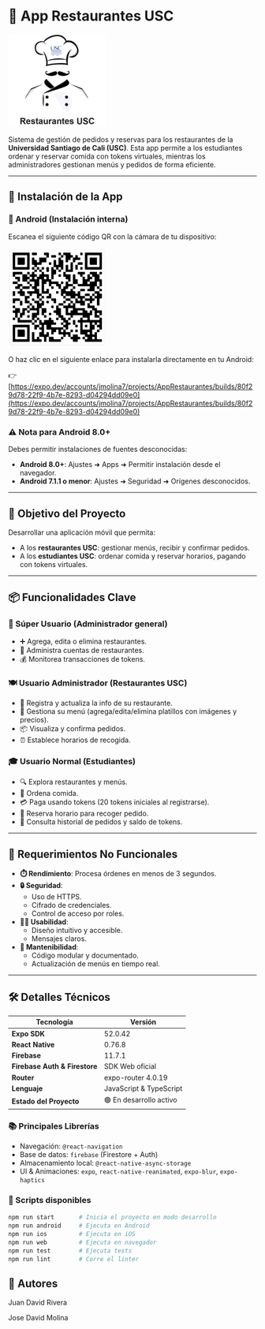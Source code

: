 # 📱 App Restaurantes USC

<img src="./LOGO.PNG" alt="Logo App" width="200"/>

Sistema de gestión de pedidos y reservas para los restaurantes de la **Universidad Santiago de Cali (USC)**. Esta app permite a los estudiantes ordenar y reservar comida con tokens virtuales, mientras los administradores gestionan menús y pedidos de forma eficiente.

---

## 🚀 Instalación de la App

### 📲 Android (Instalación interna)

Escanea el siguiente código QR con la cámara de tu dispositivo:

<img src="./QR.PNG" alt="QR Code" width="200"/>

O haz clic en el siguiente enlace para instalarla directamente en tu Android:

👉 [https://expo.dev/accounts/jmolina7/projects/AppRestaurantes/builds/80f29d78-22f9-4b7e-8293-d04294dd09e0](https://expo.dev/accounts/jmolina7/projects/AppRestaurantes/builds/80f29d78-22f9-4b7e-8293-d04294dd09e0)

### ⚠️ Nota para Android 8.0+
Debes permitir instalaciones de fuentes desconocidas:
- **Android 8.0+**: Ajustes ➜ Apps ➜ Permitir instalación desde el navegador.
- **Android 7.1.1 o menor**: Ajustes ➜ Seguridad ➜ Orígenes desconocidos.

---

## 🎯 Objetivo del Proyecto

Desarrollar una aplicación móvil que permita:
- A los **restaurantes USC**: gestionar menús, recibir y confirmar pedidos.
- A los **estudiantes USC**: ordenar comida y reservar horarios, pagando con tokens virtuales.

---

## 📦 Funcionalidades Clave

### 👑 Súper Usuario (Administrador general)
- ➕ Agrega, edita o elimina restaurantes.
- 👥 Administra cuentas de restaurantes.
- 💰 Monitorea transacciones de tokens.

### 🍽️ Usuario Administrador (Restaurantes USC)
- 📄 Registra y actualiza la info de su restaurante.
- 🍲 Gestiona su menú (agrega/edita/elimina platillos con imágenes y precios).
- 📦 Visualiza y confirma pedidos.
- ⏰ Establece horarios de recogida.

### 🎓 Usuario Normal (Estudiantes)
- 🔍 Explora restaurantes y menús.
- 🛒 Ordena comida.
- 💳 Paga usando tokens (20 tokens iniciales al registrarse).
- 📅 Reserva horario para recoger pedido.
- 📜 Consulta historial de pedidos y saldo de tokens.

---

## 🔐 Requerimientos No Funcionales

- **⏱️ Rendimiento**: Procesa órdenes en menos de 3 segundos.
- **🔒 Seguridad**:
  - Uso de HTTPS.
  - Cifrado de credenciales.
  - Control de acceso por roles.
- **🧑‍💻 Usabilidad**:
  - Diseño intuitivo y accesible.
  - Mensajes claros.
- **🔧 Mantenibilidad**:
  - Código modular y documentado.
  - Actualización de menús en tiempo real.

---

## 🛠️ Detalles Técnicos

| Tecnología            | Versión      |
| --------------------- | ------------ |
| **Expo SDK**          | 52.0.42      |
| **React Native**      | 0.76.8       |
| **Firebase**          | 11.7.1       |
| **Firebase Auth & Firestore** | SDK Web oficial |
| **Router**            | expo-router 4.0.19 |
| **Lenguaje**          | JavaScript & TypeScript |
| **Estado del Proyecto** | 🟢 En desarrollo activo |

### 📚 Principales Librerías
- Navegación: `@react-navigation`
- Base de datos: `firebase` (Firestore + Auth)
- Almacenamiento local: `@react-native-async-storage`
- UI & Animaciones: `expo`, `react-native-reanimated`, `expo-blur`, `expo-haptics`

### 📜 Scripts disponibles
```bash
npm run start       # Inicia el proyecto en modo desarrollo
npm run android     # Ejecuta en Android
npm run ios         # Ejecuta en iOS
npm run web         # Ejecuta en navegador
npm run test        # Ejecuta tests
npm run lint        # Corre el linter
```

## 👫 Autores
Juan David Rivera

Jose David Molina